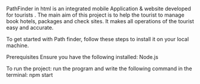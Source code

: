 PathFinder in html is an integrated mobile Application & website developed for tourists . The main aim of this project is to help the tourist to manage book hotels, packages and check sites. It makes all operations of the tourist easy and accurate.

To get started with Path finder, follow these steps to install it on your local machine.

Prerequisites
Ensure you have the following installed:
Node.js 

To run the project: run  the program and write the following command in the terminal:
npm start

